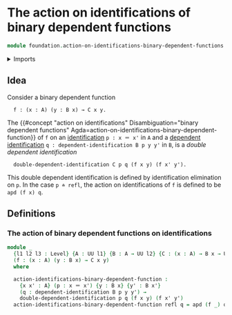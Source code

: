 # The action on identifications of binary dependent functions

```agda
module foundation.action-on-identifications-binary-dependent-functions where
```

<details><summary>Imports</summary>

```agda
open import foundation.action-on-identifications-dependent-functions
open import foundation.universe-levels

open import foundation-core.dependent-identifications
open import foundation-core.identity-types
```

</details>

## Idea

Consider a binary dependent function

```text
  f : (x : A) (y : B x) → C x y.
```

The {{#concept "action on identifications" Disambiguation="binary dependent functions" Agda=action-on-identifications-binary-dependent-function}} of `f` on an [identification](foundation-core.identity-types.md) `p : x ＝ x'` in `A` and a [dependent identification](foundation-core.dependent-identifications.md) `q : dependent-identification B p y y'` in `B`, is a _double dependent identification_

```text
  double-dependent-identification C p q (f x y) (f x' y').
```

This double dependent identification is defined by identification elimination on `p`. In the case `p ≐ refl`, the action on identifications of `f` is defined to be `apd (f x) q`.

## Definitions

### The action of binary dependent functions on identifications

```agda
module _
  {l1 l2 l3 : Level} {A : UU l1} {B : A → UU l2} {C : (x : A) → B x → UU l3}
  (f : (x : A) (y : B x) → C x y)
  where

  action-identifications-binary-dependent-function :
    {x x' : A} (p : x ＝ x') {y : B x} {y' : B x'}
    (q : dependent-identification B p y y') →
    double-dependent-identification p q (f x y) (f x' y')
  action-identifications-binary-dependent-function refl q = apd (f _) q
```
